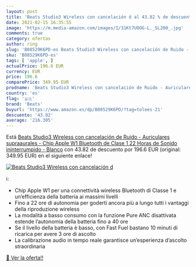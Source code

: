 ```yaml
---
layout: post
title: 'Beats Studio3 Wireless con cancelación d al 43.82 % de descuento'
date: 2021-02-15 16:35:55
image: 'https://m.media-amazon.com/images/I/31Kt7UOOG-L._SL200_.jpg'
comments: true
category: ofertas
author: ring
slug: 'B08529K6PD-es Beats Studio3 Wireless con cancelación de Ruido -...'
sku: 'B08529K6PD-es'
tags: [ 'apple', ]
actualPrice: 196.6 EUR
currency: EUR
price: 196.6
comparePrice: 349.95 EUR
prodname: 'Beats Studio3 Wireless con cancelación de Ruido - Auriculares supraaurales - Chip Apple W1  Bluetooth de Clase 1  22 Horas de Sonido ininterrumpido - Blanco'
country: 'es'
flag: '🇪🇸'
brand: 'Beats'
buyurl: 'https://www.amazon.es/dp/B08529K6PD/?tag=tolees-21'
descuento: '43.82'
average: '216.305'
---
```


Está [Beats Studio3 Wireless con cancelación de Ruido - Auriculares supraaurales - Chip Apple W1  Bluetooth de Clase 1  22 Horas de Sonido ininterrumpido - Blanco](https://www.amazon.es/dp/B08529K6PD/?tag=tolees-21) con 43.82 de descuento por 196.6 EUR (original: 349.95 EUR) en el siguiente enlace!

[![Beats Studio3 Wireless con cancelación d](https://m.media-amazon.com/images/I/31Kt7UOOG-L._SL200_.jpg)](https://www.amazon.es/dp/B08529K6PD/?tag=tolees-21)

ℹ️:

- Chip Apple W1 per una connettività wireless Bluetooth di Classe 1 e un’efficienza della batteria ai massimi livelli
- Fino a 22 ore di autonomia per goderti ancora più a lungo tutti i vantaggi della riproduzione wireless
- La modalità a basso consumo con la funzione Pure ANC disattivata estende l’autonomia della batteria fino a 40 ore
- Se il livello della batteria è basso, con Fast Fuel bastano 10 minuti di ricarica per avere 3 ore di ascolto
- La calibrazione audio in tempo reale garantisce un’esperienza d’ascolto straordinaria

[🛒 Ver la oferta!!](https://www.amazon.es/dp/B08529K6PD/?tag=tolees-21)
